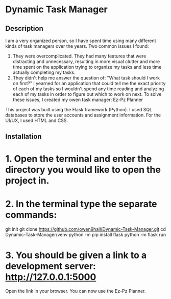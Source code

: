 # Dynamic Task Manager

## Description

I am a very organized person, so I have spent time using many different kinds of task managers over the years. Two common issues I found:
  1. They were overcomplicated. They had many features that were distracting and unnecessary, resulting in more visual clutter and more time spent on the application trying to organize my tasks and less time actually completing my tasks.
  2. They didn't help me answer the question of: "What task should I work on first?" I yearned for an application that could tell me the exact priority of each of my tasks so I wouldn't spend any time reading and analyzing each of my tasks in order to figure out which to work on next.
To solve these issues, I created my owen task manager: Ez-Pz Planner

This project was built using the Flask framework (Python). I used SQL databases to store the user accounts and assignment information. For the UI/UX, I used HTML and CSS.

## Installation
# 1. Open the terminal and enter the directory you would like to open the project in.
# 2. In the terminal type the separate commands:
   git init
   git clone https://github.com/owen9hall/Dynamic-Task-Manager.git
   cd Dynamic-Task-Manager/venv
   python -m pip install flask
   python -m flask run
# 3. You should be given a link to a development server: http://127.0.0.1:5000
   Open the link in your browser. You can now use the Ez-Pz Planner.
   

